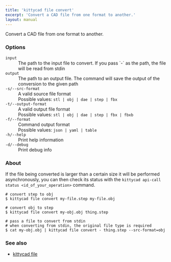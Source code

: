 ```yaml
---
title: 'kittycad file convert'
excerpt: 'Convert a CAD file from one format to another.'
layout: manual
---
```


Convert a CAD file from one format to another.

### Options

<dl class="flags">
   <dt><code>input</code></dt>
   <dd>The path to the input file to convert. If you pass `-` as the path, the file will be read from stdin</dd>

   <dt><code>output</code></dt>
   <dd>The path to an output file. The command will save the output of the conversion to the given path</dd>

   <dt><code>-s/--src-format</code></dt>
   <dd>A valid source file format<br/>Possible values: <code>stl | obj | dae | step | fbx</code></dd>

   <dt><code>-t/--output-format</code></dt>
   <dd>A valid output file format<br/>Possible values: <code>stl | obj | dae | step | fbx | fbxb</code></dd>

   <dt><code>-f/--format</code></dt>
   <dd>Command output format<br/>Possible values: <code>json | yaml | table</code></dd>

   <dt><code>-h/--help</code></dt>
   <dd>Print help information</dd>

   <dt><code>-d/--debug</code></dt>
   <dd>Print debug info</dd>
</dl>

### About

If the file being converted is larger than a certain size it will be
performed asynchronously, you can then check its status with the
`kittycad api-call status <id_of_your_operation>` command.

```
# convert step to obj
$ kittycad file convert my-file.step my-file.obj

# convert obj to step
$ kittycad file convert my-obj.obj thing.step

# pass a file to convert from stdin
# when converting from stdin, the original file type is required
$ cat my-obj.obj | kittycad file convert - thing.step --src-format=obj
```

### See also

-   [kittycad file](./kittycad_file)
